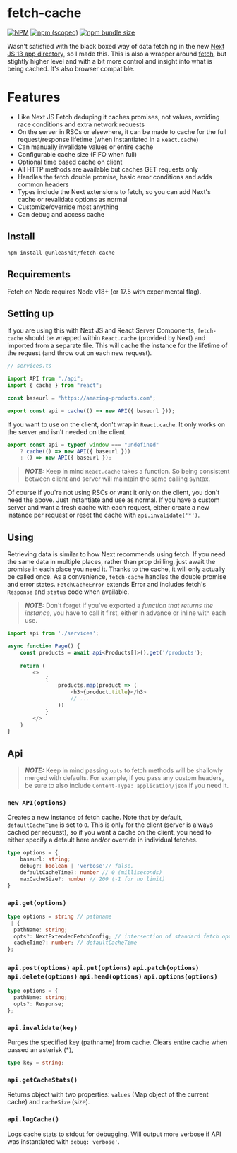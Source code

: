 # fetch-cache

[![NPM](https://img.shields.io/npm/l/@unleashit/fetch-cache.svg)](https://github.com/unleashit/fetch-cache/blob/master/LICENSE)
[![npm (scoped)](https://img.shields.io/npm/v/@unleashit/fetch-cache.svg)](https://www.npmjs.com/package/@unleashit/fetch-cache)
[![npm bundle size](https://img.shields.io/bundlephobia/minzip/@unleashit/fetch-cache.svg)](https://bundlephobia.com/result?p=@unleashit/fetch-cache)

Wasn't satisfied with the black boxed way of data fetching in the new [Next JS 13 app directory](https://nextjs.org/blog/next-13#new-app-directory-beta), so I made this. This is also a wrapper around [fetch](https://developer.mozilla.org/en-US/docs/Web/API/fetch), but stightly higher level and with a bit more control and insight into what is being cached. It's also browser compatible.

# Features

- Like Next JS Fetch deduping it caches promises, not values, avoiding race conditions and extra network requests
- On the server in RSCs or elsewhere, it can be made to cache for the full request/response lifetime (when instantiated in a `React.cache`)
- Can manually invalidate values or entire cache
- Configurable cache size (FIFO when full) 
- Optional time based cache on client
- All HTTP methods are available but caches GET requests only
- Handles the fetch double promise, basic error conditions and adds common headers
- Types include the Next extensions to fetch, so you can add Next's cache or revalidate options as normal
- Customize/override most anything
- Can debug and access cache

## Install

```
npm install @unleashit/fetch-cache
```

## Requirements
Fetch on Node requires Node v18+ (or 17.5 with experimental flag).

## Setting up

If you are using this with Next JS and React Server Components, `fetch-cache` should be wrapped within `React.cache` (provided by Next) and imported from a separate file. This will cache the instance for the lifetime of the request (and throw out on each new request).

```typescript
// services.ts

import API from "./api";
import { cache } from "react";

const baseurl = "https://amazing-products.com";

export const api = cache(() => new API({ baseurl }));

```
If you want to  use on the client, don't wrap in `React.cache`. It only works on the server and isn't needed on the client.

```typescript
export const api = typeof window === "undefined"
    ? cache(() => new API({ baseurl }))
    : () => new API({ baseurl });

```

> **_NOTE:_**  Keep in mind `React.cache` takes a function. So being consistent between client and server will maintain the same calling syntax. 

Of course if you're not using RSCs or want it only on the client, you don't need the above. Just instantiate and use as normal. If you have a custom server and want a fresh cache with each request, either create a new instance per request or reset the cache with `api.invalidate('*')`.

## Using

Retrieving data is similar to how Next recommends using fetch. If you need the same data in multiple places, rather than prop drilling, just await the promise in each place you need it. Thanks to the cache, it will only actually be called once. As a convenience, `fetch-cache` handles the double promise and error states. `FetchCacheError` extends Error and includes fetch's `Response` and `status` code when available. 


> **_NOTE:_**  Don't forget if you've exported a _function that returns the instance_, you have to call it first, either in advance or inline with each use.


```typescript jsx
import api from './services';

async function Page() {
    const products = await api<Products[]>().get('/products');
    
    return (
        <>
            { 
                products.map(product => (
                    <h3>{product.title}</h3>
                    // ...
                ))
            }
        </>
    )
}

```

## Api

> **_NOTE:_**  Keep in mind passing `opts` to fetch methods will be shallowly merged with defaults. For example, if you pass any custom headers, be sure to also include `Content-Type: application/json` if you need it.

### `new API(options)`

Creates a new instance of fetch cache. Note that by default, `defaultCacheTime` is set to `0`. This is only for the client (server is always cached per request), so if you want a cache on the client, you need to either specify a default here and/or override in individual fetches.

```typescript
type options = {
    baseurl: string;
    debug?: boolean | 'verbose'// false,
    defaultCacheTime?: number // 0 (milliseconds)
    maxCacheSize?: number // 200 (-1 for no limit)
}
```

### `api.get(options)`

```typescript
type options = string // pathname
 | {
  pathName: string;
  opts?: NextExtendedFetchConfig; // intersection of standard fetch options with Next's
  cacheTime?: number; // defaultCacheTime
};
```

### `api.post(options)` `api.put(options)` `api.patch(options)` `api.delete(options)` `api.head(options)` `api.options(options)` 

```typescript
type options = {
  pathName: string;
  opts?: Response;
};
```

### `api.invalidate(key)`

Purges the specified key (pathname) from cache. Clears entire cache when passed an asterisk (*), 

```typescript
type key = string;
```

### `api.getCacheStats()`

Returns object with two properties: `values` (Map object of the current cache) and `cacheSize` (size).

### `api.logCache()`

Logs cache stats to stdout for debugging. Will output more verbose if API was instantiated with `debug: verbose'`.